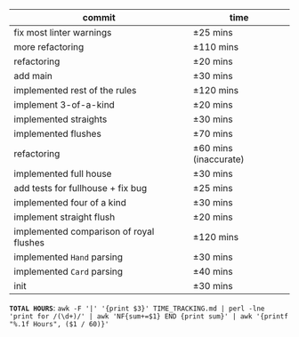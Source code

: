 | commit                                  | time                  |
|-----------------------------------------|-----------------------|
| fix most linter warnings                | ±25 mins              |
| more refactoring                        | ±110 mins             |
| refactoring                             | ±20 mins              |
| add main                                | ±30 mins              |
| implemented rest of the rules           | ±120 mins             |
| implement 3-of-a-kind                   | ±20 mins              |
| implemented straights                   | ±30 mins              |
| implemented flushes                     | ±70 mins              |
| refactoring                             | ±60 mins (inaccurate) |
| implemented full house                  | ±30 mins              |
| add tests for fullhouse + fix bug       | ±25 mins              |
| implemented four of a kind              | ±30 mins              |
| implement straight flush                | ±20 mins              |
| implemented comparison of royal flushes | ±120 mins             |
| implemented `Hand` parsing              | ±30 mins              |
| implemented `Card` parsing              | ±40 mins              |
| init                                    | ±30 mins              |

**`TOTAL HOURS`**:
`awk -F '|' '{print $3}' TIME_TRACKING.md | perl -lne 'print for /(\d+)/' | awk 'NF{sum+=$1} END {print sum}' | awk '{printf "%.1f Hours", ($1 / 60)}'`
